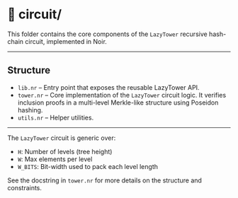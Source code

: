 # 🧩 circuit/

This folder contains the core components of the `LazyTower` recursive hash-chain circuit, implemented in Noir.

---

## Structure

- `lib.nr` – Entry point that exposes the reusable LazyTower API.
- `tower.nr` – Core implementation of the `LazyTower` circuit logic. It verifies inclusion proofs in a multi-level Merkle-like structure using Poseidon hashing.
- `utils.nr` – Helper utilities.

---

The `LazyTower` circuit is generic over:
- `H`: Number of levels (tree height)
- `W`: Max elements per level
- `W_BITS`: Bit-width used to pack each level length

See the docstring in `tower.nr` for more details on the structure and constraints.